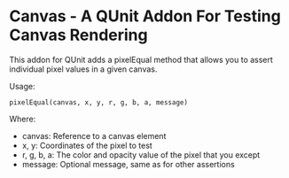 # Canvas - A QUnit Addon For Testing Canvas Rendering

This addon for QUnit adds a pixelEqual method that allows you to assert
individual pixel values in a given canvas.

Usage:

    pixelEqual(canvas, x, y, r, g, b, a, message)

Where:

* canvas: Reference to a canvas element
* x, y: Coordinates of the pixel to test
* r, g, b, a: The color and opacity value of the pixel that you except
* message: Optional message, same as for other assertions
